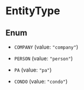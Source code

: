 

# EntityType

## Enum


* `COMPANY` (value: `"company"`)

* `PERSON` (value: `"person"`)

* `PA` (value: `"pa"`)

* `CONDO` (value: `"condo"`)



